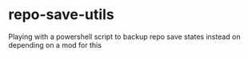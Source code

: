 # repo-save-utils
Playing with a powershell script to backup repo save states instead on depending on a mod for this
